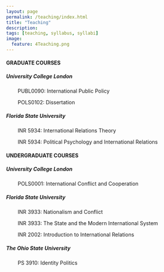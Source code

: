 ```yaml
---
layout: page
permalink: /teaching/index.html
title: "Teaching"
description:
tags: [teaching, syllabus, syllabi]
image:
  feature: 4Teaching.png
---
```


#### GRADUATE COURSES


##### University College London

&nbsp;&nbsp;&nbsp;&nbsp;&nbsp;&nbsp;&nbsp;&nbsp;PUBL0090: International Public Policy

&nbsp;&nbsp;&nbsp;&nbsp;&nbsp;&nbsp;&nbsp;&nbsp;POLS0102: Dissertation


##### Florida State University

&nbsp;&nbsp;&nbsp;&nbsp;&nbsp;&nbsp;&nbsp;&nbsp;INR 5934: International Relations Theory

&nbsp;&nbsp;&nbsp;&nbsp;&nbsp;&nbsp;&nbsp;&nbsp;INR 5934: Political Psychology and International Relations


#### UNDERGRADUATE COURSES


##### University College London

&nbsp;&nbsp;&nbsp;&nbsp;&nbsp;&nbsp;&nbsp;&nbsp;POLS0001: International Conflict and Cooperation


##### Florida State University

&nbsp;&nbsp;&nbsp;&nbsp;&nbsp;&nbsp;&nbsp;&nbsp;INR 3933: Nationalism and Conflict

&nbsp;&nbsp;&nbsp;&nbsp;&nbsp;&nbsp;&nbsp;&nbsp;INR 3933: The State and the Modern International System

&nbsp;&nbsp;&nbsp;&nbsp;&nbsp;&nbsp;&nbsp;&nbsp;INR 2002: Introduction to International Relations


##### The Ohio State University

&nbsp;&nbsp;&nbsp;&nbsp;&nbsp;&nbsp;&nbsp;&nbsp;PS 3910: Identity Politics
